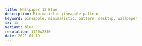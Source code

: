 ```yaml
---
title: Wallpaper 13 Blue
description: Minimalistic pineapple pattern
keyword: pineapple, minimalistic, pattern, desktop, wallpaper
id: 13
variant: blue
resolution: 5120x2880
date: 2021-06-19
---
```

